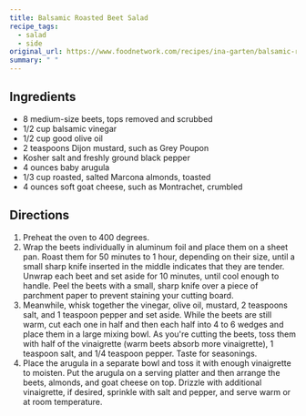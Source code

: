 ```yaml
---
title: Balsamic Roasted Beet Salad
recipe_tags:
  - salad
  - side
original_url: https://www.foodnetwork.com/recipes/ina-garten/balsamic-roasted-beet-salad-recipe-2006690
summary: " "
---
```



## Ingredients

* 8 medium-size beets, tops removed and scrubbed
* 1/2 cup balsamic vinegar
* 1/2 cup good olive oil
* 2 teaspoons Dijon mustard, such as Grey Poupon
* Kosher salt and freshly ground black pepper
* 4 ounces baby arugula
* 1/3 cup roasted, salted Marcona almonds, toasted
* 4 ounces soft goat cheese, such as Montrachet, crumbled


## Directions

1. Preheat the oven to 400 degrees. 
1. Wrap the beets individually in aluminum foil and place them on a sheet pan. Roast them for 50 minutes to 1 hour, depending on their size, until a small sharp knife inserted in the middle indicates that they are tender. Unwrap each beet and set aside for 10 minutes, until cool enough to handle. Peel the beets with a small, sharp knife over a piece of parchment paper to prevent staining your cutting board. 
1. Meanwhile, whisk together the vinegar, olive oil, mustard, 2 teaspoons salt, and 1 teaspoon pepper and set aside. While the beets are still warm, cut each one in half and then each half into 4 to 6 wedges and place them in a large mixing bowl. As you're cutting the beets, toss them with half of the vinaigrette (warm beets absorb more vinaigrette), 1 teaspoon salt, and 1/4 teaspoon pepper. Taste for seasonings. 
1. Place the arugula in a separate bowl and toss it with enough vinaigrette to moisten. Put the arugula on a serving platter and then arrange the beets, almonds, and goat cheese on top. Drizzle with additional vinaigrette, if desired, sprinkle with salt and pepper, and serve warm or at room temperature.